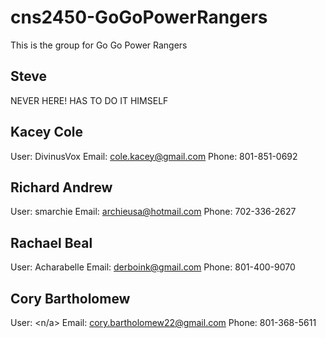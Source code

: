 cns2450-GoGoPowerRangers
========================

This is the group for Go Go Power Rangers

Steve
--------------------
NEVER HERE!
HAS TO DO IT HIMSELF

Kacey Cole
---------------------
User: DivinusVox
Email: cole.kacey@gmail.com
Phone: 801-851-0692


Richard Andrew
---------------------
User: smarchie
Email: archieusa@hotmail.com
Phone: 702-336-2627


Rachael Beal
---------------------
User: Acharabelle
Email: derboink@gmail.com
Phone: 801-400-9070


Cory Bartholomew
--------------------
User: <n/a>
Email: cory.bartholomew22@gmail.com
Phone: 801-368-5611